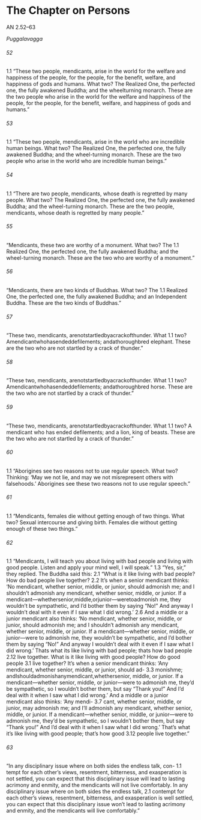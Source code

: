 # The Chapter on Persons

AN 2.52–63

_Puggalavagga_

###### 52

1.1 “These two people, mendicants, arise in the world for the welfare
and happiness of the people, for the people, for the benefit, welfare,
and happiness of gods and humans. What two? The Realized
One, the perfected one, the fully awakened Buddha; and the wheelturning monarch. These are the two people who arise in the world
for the welfare and happiness of the people, for the people, for the
benefit, welfare, and happiness of gods and humans.”

###### 53

1.1 “These two people, mendicants, arise in the world who are incredible human beings. What two? The Realized One, the perfected
one, the fully awakened Buddha; and the wheel-turning monarch.
These are the two people who arise in the world who are incredible
human beings.”

###### 54

1.1 “There are two people, mendicants, whose death is regretted by
many people. What two? The Realized One, the perfected one, the
fully awakened Buddha; and the wheel-turning monarch. These
are the two people, mendicants, whose death is regretted by many
people.”

###### 55

“Mendicants, these two are worthy of a monument. What two? The 1.1
Realized One, the perfected one, the fully awakened Buddha; and
the wheel-turning monarch. These are the two who are worthy of
a monument.”

###### 56

“Mendicants, there are two kinds of Buddhas. What two? The 1.1
Realized One, the perfected one, the fully awakened Buddha; and
an Independent Buddha. These are the two kinds of Buddhas.”

###### 57

“These two, mendicants, arenotstartledbyacrackofthunder. What 1.1
two? Amendicantwhohasendeddefilements; andathoroughbred
elephant. These are the two who are not startled by a crack of
thunder.”

###### 58

“These two, mendicants, arenotstartledbyacrackofthunder. What 1.1
two? Amendicantwhohasendeddefilements; andathoroughbred
horse. These are the two who are not startled by a crack of thunder.”

###### 59

“These two, mendicants, arenotstartledbyacrackofthunder. What 1.1
two? A mendicant who has ended defilements; and a lion, king
of beasts. These are the two who are not startled by a crack of
thunder.”
###### 60

1.1 “Aborigines see two reasons not to use regular speech. What two?
Thinking: ‘May we not lie, and may we not misrepresent others
with falsehoods.’ Aborigines see these two reasons not to use regular speech.”

###### 61

1.1 “Mendicants, females die without getting enough of two things.
What two? Sexual intercourse and giving birth. Females die without getting enough of these two things.”

###### 62

1.1 “Mendicants, I will teach you about living with bad people and
living with good people. Listen and apply your mind well, I will
speak.”
1.3 “Yes, sir,” they replied. The Buddha said this:
2.1 “What is it like living with bad people? How do bad people live
together?
2.2 It’s when a senior mendicant thinks: ‘No mendicant, whether
senior, middle, or junior, should admonish me; and I shouldn’t
admonish any mendicant, whether senior, middle, or junior. If a
mendicant—whethersenior,middle,orjunior—weretoadmonish
me, they wouldn’t be sympathetic, and I’d bother them by saying
“No!” And anyway I wouldn’t deal with it even if I saw what I did
wrong.’
2.6 And a middle or a junior mendicant also thinks: ‘No mendicant,
whether senior, middle, or junior, should admonish me; and I
shouldn’t admonish any mendicant, whether senior, middle, or
junior. If a mendicant—whether senior, middle, or junior—were
to admonish me, they wouldn’t be sympathetic, and I’d bother
them by saying “No!” And anyway I wouldn’t deal with it even if I
saw what I did wrong.’
Thats what its like living with bad people; thats how bad people 2.12
live together.
What is it like living with good people? How do good people 3.1
live together? It’s when a senior mendicant thinks:
‘Any mendicant, whether senior, middle, or junior, should ad- 3.3
monishme; andIshouldadmonishanymendicant,whethersenior,
middle, or junior. If a mendicant—whether senior, middle, or junior—were to admonish me, they’d be sympathetic, so I wouldn’t
bother them, but say “Thank you!” And I’d deal with it when I saw
what I did wrong.’
And a middle or a junior mendicant also thinks: ‘Any mendi- 3.7
cant, whether senior, middle, or junior, may admonish me; and I’ll
admonish any mendicant, whether senior, middle, or junior. If a
mendicant—whether senior, middle, or junior—were to admonish me, they’d be sympathetic, so I wouldn’t bother them, but say
“Thank you!” And I’d deal with it when I saw what I did wrong.’
That’s what it’s like living with good people; that’s how good 3.12
people live together.”

###### 63

“In any disciplinary issue where on both sides the endless talk, con- 1.1
tempt for each other’s views, resentment, bitterness, and exasperation is not settled, you can expect that this disciplinary issue will
lead to lasting acrimony and enmity, and the mendicants will not
live comfortably.
In any disciplinary issue where on both sides the endless talk, 2.1
contempt for each other’s views, resentment, bitterness, and exasperation is well settled, you can expect that this disciplinary issue
won’t lead to lasting acrimony and enmity, and the mendicants will
live comfortably.”
